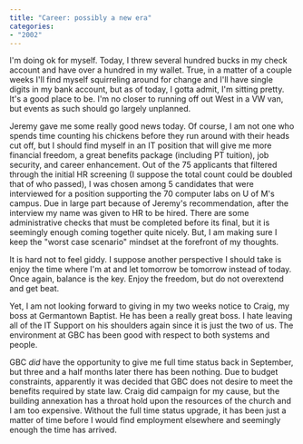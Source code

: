```yaml
---
title: "Career: possibly a new era"
categories:
- "2002"
---
```


I'm doing ok for myself. Today, I threw several hundred bucks in my check account and have over a hundred in my wallet. True, in a matter of a couple weeks I'll find myself squirreling around for change and I'll have single digits in my bank account, but as of today, I gotta admit, I'm sitting pretty. It's a good place to be. I'm no closer to running off out West in a VW van, but events as such should go largely unplanned.

Jeremy gave me some really good news today. Of course, I am not one who spends time counting his chickens before they run around with their heads cut off, but I should find myself in an IT position that will give me more financial freedom, a great benefits package (including PT tuition), job security, and career enhancement. Out of the 75 applicants that filtered through the initial HR screening (I suppose the total count could be doubled that of who passed), I was chosen among 5 candidates that were interviewed for a position supporting the 70 computer labs on U of M's campus. Due in large part because of Jeremy's recommendation, after the interview my name was given to HR to be hired. There are some administrative checks that must be completed before its final, but it is seemingly enough coming together quite nicely. But, I am making sure I keep the "worst case scenario" mindset at the forefront of my thoughts.

It is hard not to feel giddy. I suppose another perspective I should take is enjoy the time where I'm at and let tomorrow be tomorrow instead of today. Once again, balance is the key. Enjoy the freedom, but do not overextend and get beat.

Yet, I am not looking forward to giving in my two weeks notice to Craig, my boss at Germantown Baptist. He has been a really great boss. I hate leaving all of the IT Support on his shoulders again since it is just the two of us. The environment at GBC has been good with respect to both systems and people.

GBC *did* have the opportunity to give me full time status back in September, but three and a half months later there has been nothing. Due to budget constraints, apparently it was decided that GBC does not desire to meet the benefits required by state law. Craig did campaign for my cause, but the building annexation has a throat hold upon the resources of the church and I am too expensive. Without the full time status upgrade, it has been just a matter of time before I would find employment elsewhere and seemingly enough the time has arrived.
